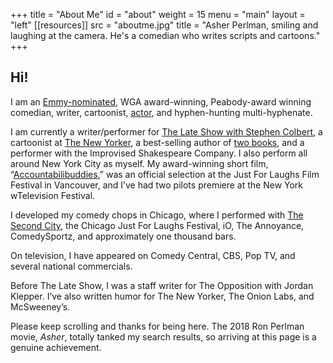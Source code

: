 +++
title = "About Me"
id = "about"
weight = 15
menu = "main"
layout = "left"
[[resources]]
  src = "aboutme.jpg"
  title = "Asher Perlman, smiling and laughing at the camera. He's a comedian who writes scripts and cartoons."
+++

## Hi!

I am an [Emmy-nominated](https://www.emmys.com/bios/asher-perlman), WGA award-winning, Peabody-award winning comedian, writer, cartoonist, [actor](https://www.imdb.com/name/nm5465523/), and hyphen-hunting multi-hyphenate.

I am currently a writer/performer for [The Late Show with Stephen Colbert](https://www.cbs.com/shows/the-late-show-with-stephen-colbert/), a cartoonist at [The New Yorker](https://condenaststore.com/art/asher+perlman?searchType=artistname), a best-selling author of [two books](https://www.amazon.com/stores/Asher-Perlman/author/B0CWBR81R1?ref=ap_rdr&isDramIntegrated=true&shoppingPortalEnabled=true&ccs_id=5fc8f303-ae1a-4bd4-8a25-b39f22766873), and a performer with the Improvised Shakespeare Company. I also perform all around New York City as myself. My award-winning short film, “[Accountabilibuddies](https://vimeo.com/334507378),” was an official selection at the Just For Laughs Film Festival in Vancouver, and I’ve had two pilots premiere at the New York wTelevision Festival.

I developed my comedy chops in Chicago, where I performed with [The Second City](https://www.secondcity.com/people/other/asher-perlman/), the Chicago Just For Laughs Festival, iO, The Annoyance, ComedySportz, and approximately one thousand bars.

On television, I have appeared on Comedy Central, CBS, Pop TV, and several national commercials.

Before The Late Show, I was a staff writer for The Opposition with Jordan Klepper. I’ve also written humor for The New Yorker, The Onion Labs, and McSweeney’s.

Please keep scrolling and thanks for being here. The 2018 Ron Perlman movie, *Asher*, totally tanked my search results, so arriving at this page is a genuine achievement.